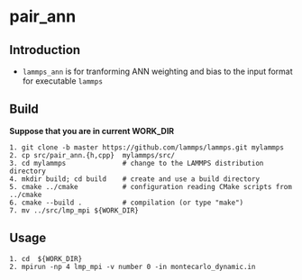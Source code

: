 # pair_ann


## Introduction
- ```lammps_ann``` is for tranforming ANN weighting and bias to the input format for executable ```lammps```


## Build
**Suppose that you are in current WORK_DIR**
```
1. git clone -b master https://github.com/lammps/lammps.git mylammps
2. cp src/pair_ann.{h,cpp}  mylammps/src/
3. cd mylammps              # change to the LAMMPS distribution directory
4. mkdir build; cd build    # create and use a build directory
5. cmake ../cmake           # configuration reading CMake scripts from ../cmake
6. cmake --build .          # compilation (or type "make")
7. mv ../src/lmp_mpi ${WORK_DIR}
```
## Usage
```
1. cd  ${WORK_DIR}
2. mpirun -np 4 lmp_mpi -v number 0 -in montecarlo_dynamic.in
```
